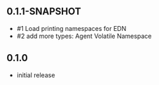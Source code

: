 
## 0.1.1-SNAPSHOT

- #1 Load printing namespaces for EDN
- #2 add more types: Agent Volatile Namespace

## 0.1.0

- initial release
